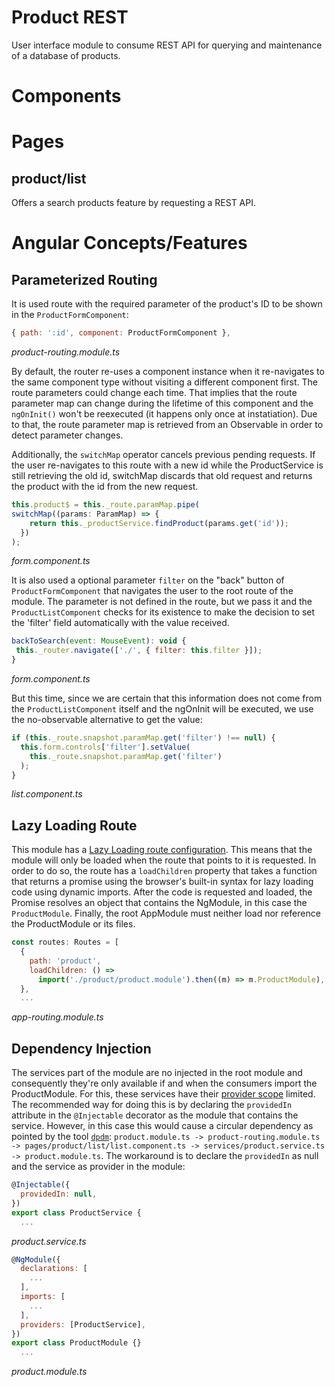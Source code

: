 Product REST
===

User interface module to consume REST API for querying and maintenance of a database of products.



# Components



# Pages

## product/list

Offers a search products feature by requesting a REST API.


# Angular Concepts/Features

## Parameterized Routing

It is used route with the required parameter of the product's ID to be shown in the `ProductFormComponent`:
```javascript
{ path: ':id', component: ProductFormComponent },
```
*product-routing.module.ts*

By default, the router re-uses a component instance when it re-navigates to the same component type without visiting a different component first. The route parameters could change each time. That implies that the route parameter map can change during the lifetime of this component and the `ngOnInit()` won't be reexecuted (it happens only once at instatiation). Due to that, the route parameter map is retrieved from an Observable in order to detect parameter changes.  

Additionally, the `switchMap` operator cancels previous pending requests. If the user re-navigates to this route with a new id while the ProductService is still retrieving the old id, switchMap discards that old request and returns the product with the id from the new request.

```javascript
this.product$ = this._route.paramMap.pipe(
switchMap((params: ParamMap) => {
    return this._productService.findProduct(params.get('id'));
  })
);
```
*form.component.ts*

It is also used a optional parameter `filter` on the "back" button of `ProductFormComponent` that navigates the user to the root route of the module. The parameter is not defined in the route, but we pass it and the `ProductListComponent` checks for its existence to make the decision to set the 'filter' field automatically with the value received.

```javascript
backToSearch(event: MouseEvent): void {
 this._router.navigate(['./', { filter: this.filter }]);
}
```
*form.component.ts*

But this time, since we are certain that this information does not come from the `ProductListComponent` itself and the ngOnInit will be executed, we use the no-observable alternative to get the value:

```javascript
if (this._route.snapshot.paramMap.get('filter') !== null) {
  this.form.controls['filter'].setValue(
    this._route.snapshot.paramMap.get('filter')
  );
}
```
*list.component.ts*


## Lazy Loading Route

This module has a [Lazy Loading route configuration](https://angular.io/guide/router-tutorial-toh#lazy-loading-route-configuration). This means that the module will only be loaded when the route that points to it is requested. In order to do so, the route has a `loadChildren` property that takes a function that returns a promise using the browser's built-in syntax for lazy loading code using dynamic imports. After the code is requested and loaded, the Promise resolves an object that contains the NgModule, in this case the `ProductModule`. Finally, the root AppModule must neither load nor reference the ProductModule or its files.

```javascript
const routes: Routes = [
  {
    path: 'product',
    loadChildren: () =>
      import('./product/product.module').then((m) => m.ProductModule),
  },
  ...

```
*app-routing.module.ts*


## Dependency Injection

The services part of the module are no injected in the root module and consequently they're only available if and when the consumers import the ProductModule. For this, these services have their [provider scope](https://angular.io/guide/providers#provider-scope) limited. The recommended way for doing this is by declaring the `providedIn` attribute in the `@Injectable` decorator as the module that contains the service. However, in this case this would cause a circular dependency as pointed by the tool [`dpdm`](https://github.com/acrazing/dpdm#readme): `product.module.ts -> product-routing.module.ts -> pages/product/list/list.component.ts -> services/product.service.ts -> product.module.ts`. The workaround is to declare the `providedIn` as null and the service as provider in the module:

```javascript
@Injectable({
  providedIn: null,
})
export class ProductService {
  ...
```
*product.service.ts*

```javascript
@NgModule({
  declarations: [
    ...
  ],
  imports: [
    ...
  ],
  providers: [ProductService],
})
export class ProductModule {}
  ...
```
*product.module.ts*
